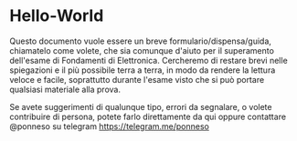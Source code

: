 # Hello-World
Questo documento vuole essere un breve formulario/dispensa/guida, chiamatelo come volete, che sia comunque d'aiuto per il superamento dell'esame di Fondamenti di Elettronica. Cercheremo di restare brevi nelle spiegazioni e il più possibile terra a terra, in modo da rendere la lettura veloce e facile, soprattutto durante l'esame visto che si può portare qualsiasi materiale alla prova.

Se avete suggerimenti di qualunque tipo, errori da segnalare, o volete contribuire di persona, potete farlo direttamente da qui oppure contattare @ponneso su telegram https://telegram.me/ponneso

